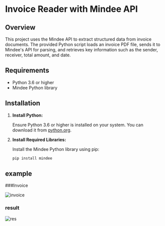 
# Invoice Reader with Mindee API

## Overview

This project uses the Mindee API to extract structured data from invoice documents. The provided Python script loads an invoice PDF file, sends it to Mindee's API for parsing, and retrieves key information such as the sender, receiver, total amount, and date.

## Requirements

- Python 3.6 or higher
- Mindee Python library

## Installation

1. **Install Python:**

   Ensure Python 3.6 or higher is installed on your system. You can download it from [python.org](https://www.python.org/downloads/).

2. **Install Required Libraries:**

   Install the Mindee Python library using pip:

   ```bash
   pip install mindee

## example
###Invoice 

![invoice](inv.png)

### result
![res](res.png)
